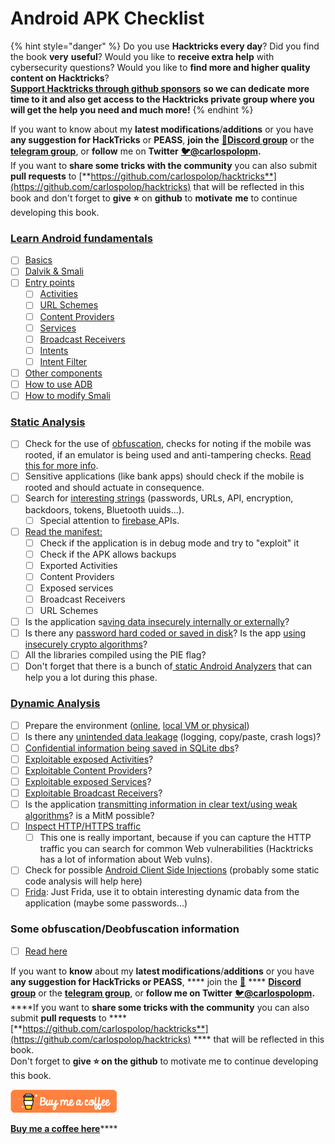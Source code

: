 # Android APK Checklist

{% hint style="danger" %}
Do you use **Hacktricks every day**? Did you find the book **very** **useful**? Would you like to **receive extra help** with cybersecurity questions? Would you like to **find more and higher quality content on Hacktricks**?\
[**Support Hacktricks through github sponsors**](https://github.com/sponsors/carlospolop) **so we can dedicate more time to it and also get access to the Hacktricks private group where you will get the help you need and much more!**
{% endhint %}

If you want to know about my **latest modifications**/**additions** or you have **any suggestion for HackTricks** or **PEASS**, **join the** [**💬**](https://emojipedia.org/speech-balloon/)[**Discord group**](https://discord.gg/hRep4RUj7f) or the [**telegram group**](https://t.me/peass), or **follow** me on **Twitter** [**🐦**](https://github.com/carlospolop/hacktricks/tree/7af18b62b3bdc423e11444677a6a73d4043511e9/\[https:/emojipedia.org/bird/README.md)[**@carlospolopm**](https://twitter.com/carlospolopm)**.**\
If you want to **share some tricks with the community** you can also submit **pull requests** to [**https://github.com/carlospolop/hacktricks**](https://github.com/carlospolop/hacktricks) that will be reflected in this book and don't forget to **give ⭐** on **github** to **motivate** **me** to continue developing this book.

### [Learn Android fundamentals](android-app-pentesting/#2-android-application-fundamentals)

* [ ] [Basics](android-app-pentesting/#fundamentals-review)
* [ ] [Dalvik & Smali](android-app-pentesting/#dalvik--smali)
* [ ] [Entry points](android-app-pentesting/#application-entry-points)
  * [ ] [Activities](android-app-pentesting/#launcher-activity)
  * [ ] [URL Schemes](android-app-pentesting/#url-schemes)
  * [ ] [Content Providers](android-app-pentesting/#services)
  * [ ] [Services](android-app-pentesting/#services-1)
  * [ ] [Broadcast Receivers](android-app-pentesting/#broadcast-receivers)
  * [ ] [Intents](android-app-pentesting/#intents)
  * [ ] [Intent Filter](android-app-pentesting/#intent-filter)
* [ ] [Other components](android-app-pentesting/#other-app-components)
* [ ] [How to use ADB](android-app-pentesting/#adb-android-debug-bridge)
* [ ] [How to modify Smali](android-app-pentesting/#smali)

### [Static Analysis](android-app-pentesting/#static-analysis)

* [ ] Check for the use of [obfuscation](android-checklist.md#some-obfuscation-deobfuscation-information), checks for noting if the mobile was rooted, if an emulator is being used and anti-tampering checks. [Read this for more info](android-app-pentesting/#other-checks).
* [ ] Sensitive applications (like bank apps) should check if the mobile is rooted and should actuate in consequence.
* [ ] Search for [interesting strings](android-app-pentesting/#looking-for-interesting-info) (passwords, URLs, API, encryption, backdoors, tokens, Bluetooth uuids...).
  * [ ] Special attention to [firebase ](android-app-pentesting/#firebase)APIs.
* [ ] [Read the manifest:](android-app-pentesting/#basic-understanding-of-the-application-manifest-xml)
  * [ ] Check if the application is in debug mode and try to "exploit" it
  * [ ] Check if the APK allows backups
  * [ ] Exported Activities
  * [ ] Content Providers
  * [ ] Exposed services
  * [ ] Broadcast Receivers
  * [ ] URL Schemes
* [ ] Is the application s[aving data insecurely internally or externally](android-app-pentesting/#insecure-data-storage)?
* [ ] Is there any [password hard coded or saved in disk](android-app-pentesting/#poorkeymanagementprocesses)? Is the app [using insecurely crypto algorithms](android-app-pentesting/#useofinsecureandordeprecatedalgorithms)?
* [ ] All the libraries compiled using the PIE flag?
* [ ] Don't forget that there is a bunch of[ static Android Analyzers](android-app-pentesting/#automatic-analysis) that can help you a lot during this phase.

### [Dynamic Analysis](android-app-pentesting/#dynamic-analysis)

* [ ] Prepare the environment ([online](android-app-pentesting/#online-dynamic-analysis), [local VM or physical](android-app-pentesting/#local-dynamic-analysis))
* [ ] Is there any [unintended data leakage](android-app-pentesting/#unintended-data-leakage) (logging, copy/paste, crash logs)?
* [ ] [Confidential information being saved in SQLite dbs](android-app-pentesting/#sqlite-dbs)?
* [ ] [Exploitable exposed Activities](android-app-pentesting/#exploiting-exported-activities-authorisation-bypass)?
* [ ] [Exploitable Content Providers](android-app-pentesting/#exploiting-content-providers-accessing-and-manipulating-sensitive-information)?
* [ ] [Exploitable exposed Services](android-app-pentesting/#exploiting-services)?
* [ ] [Exploitable Broadcast Receivers](android-app-pentesting/#exploiting-broadcast-receivers)?
* [ ] Is the application [transmitting information in clear text/using weak algorithms](android-app-pentesting/#insufficient-transport-layer-protection)? is a MitM possible?
* [ ] [Inspect HTTP/HTTPS traffic](android-app-pentesting/#inspecting-http-traffic)
  * [ ] This one is really important, because if you can capture the HTTP traffic you can search for common Web vulnerabilities (Hacktricks has a lot of information about Web vulns).
* [ ] Check for possible [Android Client Side Injections](android-app-pentesting/#android-client-side-injections-and-others) (probably some static code analysis will help here)
* [ ] [Frida](android-app-pentesting/#frida): Just Frida, use it to obtain interesting dynamic data from the application (maybe some passwords...)

### Some obfuscation/Deobfuscation information

* [ ] [Read here](android-app-pentesting/#obfuscating-deobfuscating-code)



If you want to **know** about my **latest modifications**/**additions** or you have **any suggestion for HackTricks or PEASS**, **** join the [💬](https://emojipedia.org/speech-balloon/) **** [**Discord group**](https://discord.gg/hRep4RUj7f) or the [**telegram group**](https://t.me/peass), or **follow me on Twitter** [🐦](https://emojipedia.org/bird/)[**@carlospolopm**](https://twitter.com/carlospolopm)**.**\
****If you want to **share some tricks with the community** you can also submit **pull requests** to **** [**https://github.com/carlospolop/hacktricks**](https://github.com/carlospolop/hacktricks) **** that will be reflected in this book.\
Don't forget to **give ⭐ on the github** to motivate me to continue developing this book.

![](<../.gitbook/assets/68747470733a2f2f7777772e6275796d6561636f666665652e636f6d2f6173736574732f696d672f637573746f6d5f696d616765732f6f72616e67655f696d672e706e67 (6) (4) (5).png>)

​[**Buy me a coffee here**](https://www.buymeacoffee.com/carlospolop)****
